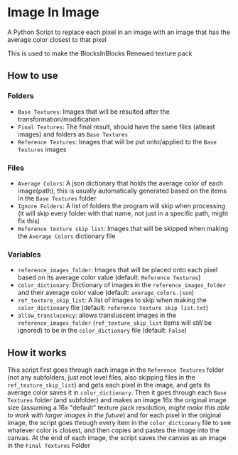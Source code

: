 # Image In Image

A Python Script to replace each pixel in an image with an image that has the average color closest to that pixel

This is used to make the BlocksInBlocks Renewed texture pack

## How to use

### Folders

- `Base Textures`: Images that will be resulted after the transformation/modification
- `Final Textures`: The final result, should have the same files (atleast images) and folders as `Base Textures`
- `Reference Textures`: Images that will be put onto/applied to the `Base Textures` images

### Files

- `Average Colors`: A json dictionary that holds the average color of each image(path), this is usually automatically generated based on the items in the `Base Textures` folder
- `Ignore Folders`: A list of folders the program will skip when processing (it will skip every folder with that name, not just in a specific path, might fix this)
- `Reference texture skip list`: Images that will be skipped when making the `Average Colors` dictionary file

### Variables

- `reference_images_folder`: Images that will be placed onto each pixel based on its average color value (default: `Reference Textures`)
- `color_dictionary`: Dictionary of images in the `reference_images_folder` and their average color value (default: `average_colors.json`)
- `ref_texture_skip_list`: A list of images to skip when making the `color_dictionary` file (default: `reference texture skip list.txt`)
- `allow_translucency`: allows transluscent images in the `reference_images_folder` (`ref_texture_skip_list` items will _still_ be ignored) to be in the `color_dictionary` file (default: `False`)

## How it works

This script first goes through each image in the `Reference Textures` folder (not any subfolders, just root level files, also skipping files in the `ref_texture_skip_list`) and gets each pixel in the image, and gets its average color saves it in `color_dictionary`.
Then it goes through each `Base Textures` folder (and subfolder) and makes an image 16x the original image size (assuming a 16x "default" texture pack resolution, _might make this able to work with larger images in the future_) and for each pixel in the original image, the script goes through every item in the `color_dictionary` file to see whatever color is closest, and then copies and pastes the image into the canvas. At the end of each image, the script saves the canvas as an image in the `Final Textures` Folder
